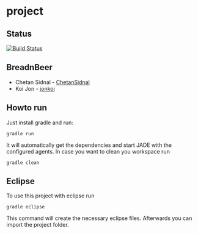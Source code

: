 # project

## Status

[![Build Status](https://www.travis-ci.org/HBRS-MAAS/project-breadnbeer.svg?branch=master)](https://www.travis-ci.org/HBRS-MAAS/project-breadnbeer)

## BreadnBeer

* Chetan Sidnal - [ChetanSidnal](https://github.com/ChetanSidnal)
* Koi Jon - [jonkoi](https://github.com/jonkoi)

## Howto run
Just install gradle and run:

    gradle run

It will automatically get the dependencies and start JADE with the configured agents.
In case you want to clean you workspace run

    gradle clean

## Eclipse
To use this project with eclipse run

    gradle eclipse

This command will create the necessary eclipse files.
Afterwards you can import the project folder.
